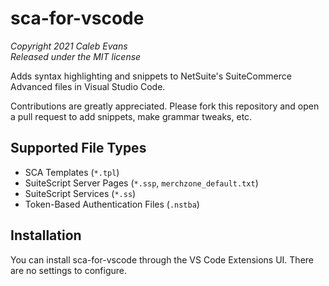 # sca-for-vscode

*Copyright 2021 Caleb Evans*  
*Released under the MIT license*

Adds syntax highlighting and snippets to NetSuite's SuiteCommerce Advanced files
in Visual Studio Code.

Contributions are greatly appreciated. Please fork this repository and open a
pull request to add snippets, make grammar tweaks, etc.

## Supported File Types

- SCA Templates (`*.tpl`)
- SuiteScript Server Pages (`*.ssp`, `merchzone_default.txt`)
- SuiteScript Services (`*.ss`)
- Token-Based Authentication Files (`.nstba`)

## Installation

You can install sca-for-vscode through the VS Code Extensions UI. There are no settings to configure.
